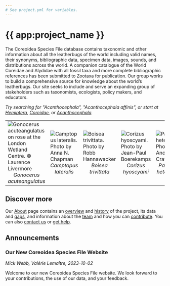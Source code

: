 ```yaml
---
# See project.yml for variables.
---
```


# {{ app:project_name }}
The Coreoidea Species File database contains taxonomic and other information about all the leatherbugs of the world including valid names, their synonyms, bibliographic data, specimen data, images, sounds, and distributions across the world. A companion catalogue of the World Coreidae and Alydidae with all fossil taxa and more complete bibliographic references has been submitted to Zootaxa for publication. Our group works to build a comprehensive source for knowledge about the world’s leatherbugs. Our site seeks to include and serve an expanding group of stakeholders such as taxonomists, ecologists, policy makers, and educators.

<autocomplete-otu class="w-full sm:w-96" placeholder="Search by taxon name"/>

_Try searching for "Acanthocephala", "Acanthocephala affinis", or start at [Hemiptera](/otus/1172341/overview), [Coreidae](/otus/1186750/overview), or [Acanthocephala](/otus/1190351/overview)._

<table>
    <tbody>
        <tr>
            <td valign="top">
                <img alt="Gonocerus acuteangulatus on rose at the London Wetland Centre. © Laurence Livermore"
		    title="Gonocerus acuteangulatus on rose at the London Wetland Centre. © Laurence Livermore"
                    src=""
                    style="border-style: none;">
                <div style="text-align: center">
                    <em>Gonocerus acuteangulatus</em>
                </div>
            </td>
            <td>
                <img alt="Camptopus lateralis. Photo by Anna N. Chapman"
		    title="Camptopus lateralis. Photo by Anna N. Chapman"
                    src=""
                    style="border-style: none;">
                <div style="text-align: center">
                    <em>Camptopus lateralis</em>
                </div>
            </td>
            <td>
                <img alt="Boisea trivittata. Photo by Robb Hannawacker"
		    title="Boisea trivittata. Photo by Robb Hannawacker"
                    src=""
                    style="border-style: none;">
                <div style="text-align: center">
                    <em>Boisea trivittata</em>
                </div>
            </td>
            <td>
                <img alt="Corizus hyoscyami. Photo by Jean-Paul Boerekamps"
		    title="Corizus hyoscyami. Photo by Jean-Paul Boerekamps"
                    src=""
                    style="border-style: none;">
                <div style="text-align: center">
                    <em>Corizus hyoscyami</em>
                </div>
            </td>
            <td>
                <img alt="Pachylis heteropus. Photo by Andrew J. Crawford"
		    title="Pachylis heteropus. Photo by Andrew J. Crawford"
                    src=""
                    style="border-style: none;">
                <div style="text-align: center">
                    <em>Pachylis heteropus</em>
                </div>
            </td>
        </tr>
    </tbody>
</table>

## Discover more
Our [About](about) page contains an [overview](about#overview) and [history](about#history) of the project, its data and [gaps](about#gaps-as-opportunity),<D-r> and information about the [team](about#team) and how _you_ can [contribute](about#contribute-or-get-help). You can also [contact us](about#contribute-or-get-help) or [get help](about#contribute-or-get-help). 

## Announcements
### Our New Coreoidea Species File Website
<!--- add inline --->
_Mick Webb, Valérie Lemaître, 2023-10-02_

Welcome to our new Coreoidea Species File website. We look forward to your contributions, the use of our data, and your feedback.
